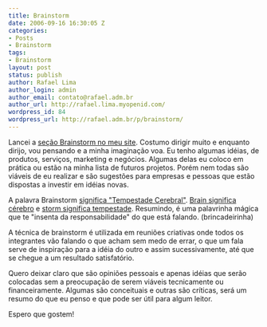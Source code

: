 ```yaml
---
title: Brainstorm
date: 2006-09-16 16:30:05 Z
categories:
- Posts
- Brainstorm
tags:
- Brainstorm
layout: post
status: publish
author: Rafael Lima
author_login: admin
author_email: contato@rafael.adm.br
author_url: http://rafael.lima.myopenid.com/
wordpress_id: 84
wordpress_url: http://rafael.adm.br/p/brainstorm/
---
```


Lancei a <a href="http://rafael.adm.br/c/brainstorm">se&ccedil;&atilde;o Brainstorm no meu site</a>. Costumo dirigir muito e enquanto dirijo, vou pensando e a minha imagina&ccedil;&atilde;o voa. Eu tenho algumas id&eacute;ias, de produtos, servi&ccedil;os, marketing e neg&oacute;cios. Algumas delas eu coloco em pr&aacute;tica ou est&atilde;o na minha lista de futuros projetos. Por&eacute;m nem todas s&atilde;o vi&aacute;veis de eu realizar e s&atilde;o sugest&otilde;es para empresas e pessoas que est&atilde;o dispostas a investir em id&eacute;ias novas.

A palavra Brainstorm <a href="http://www.google.com.br/search?hl=pt-BR&q=define%3A+brainstorm&btnG=Pesquisa+Google&meta=">significa "Tempestade Cerebral"</a>. <a href="http://translate.google.com/translate_t?text=brain&langpair=en|pt">Brain significa c&eacute;rebro</a> e <a href="http://translate.google.com/translate_t?text=storm&langpair=en|pt">storm significa tempestade</a>. Resumindo, &eacute; uma palavrinha m&aacute;gica que te "insenta da responsabilidade" do que est&aacute; falando. (brincadeirinha)

A t&eacute;cnica de brainstorm &eacute; utilizada em reuni&otilde;es criativas onde todos os integrantes v&atilde;o falando o que acham sem medo de errar, o que um fala serve de inspira&ccedil;&atilde;o para a id&eacute;ia do outro e assim sucessivamente, at&eacute; que se chegue a um resultado satisfat&oacute;rio.

Quero deixar claro que s&atilde;o opini&otilde;es pessoais e apenas id&eacute;ias que ser&atilde;o colocadas sem a preocupa&ccedil;&atilde;o de serem vi&aacute;veis tecnicamente ou financeiramente. Algumas s&atilde;o conceituais e outras s&atilde;o cr&iacute;ticas, ser&aacute; um resumo do que eu penso e que pode ser &uacute;til para algum leitor.

Espero que gostem!

